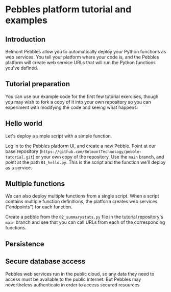 # Pebbles platform tutorial and examples

## Introduction

Belmont Pebbles allow you to automatically deploy your Python functions as web services. You tell your platform where your code is, and the Pebbles platform will create web service URLs that will run the Python functions you've defined.

## Tutorial preparation

You can use our example code for the first few tutorial exercises, though you may wish to fork a copy of it into your own repository so you can experiment with modifying the code and seeing what happens.

## Hello world

Let's deploy a simple script with a simple function.

Log in to the Pebbles platform UI, and create a new Pebble. Point at our base repository (`https://github.com/BelmontTechnology/pebble-tutorial.git`) or your own copy of the repository. Use the `main` branch, and point at the path `01_hello.py`. This is the script and the function we'll deploy as a service.

## Multiple functions

We can also deploy multiple functions from a single script. When a script contains multiple function definitions, the platform creates web services ("endpoints") for each function.

Create a pebble from the `02_summarystats.py` file in the tutorial repository's `main` branch and see that you can call URLs from each of the corresponding functions.

## Persistence

## Secure database access

Pebbles web services run in the public cloud, so any data they need to access must be available to the public internet. But Pebbles may nevertheless authenticate in order to access secured resources